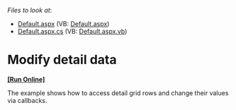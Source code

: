 <!-- default file list -->
*Files to look at*:

* [Default.aspx](./CS/WebSite/Default.aspx) (VB: [Default.aspx](./VB/WebSite/Default.aspx))
* [Default.aspx.cs](./CS/WebSite/Default.aspx.cs) (VB: [Default.aspx.vb](./VB/WebSite/Default.aspx.vb))
<!-- default file list end -->
# Modify detail data
<!-- run online -->
**[[Run Online]](https://codecentral.devexpress.com/e125/)**
<!-- run online end -->


<p>The example shows how to access detail grid rows and change their values via callbacks.</p>

<br/>


